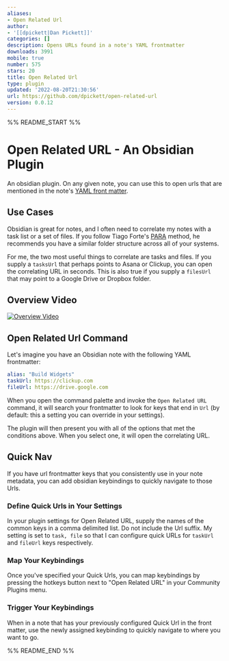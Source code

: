 ```yaml
---
aliases:
- Open Related Url
author:
- '[[dpickett|Dan Pickett]]'
categories: []
description: Opens URLs found in a note's YAML frontmatter
downloads: 3991
mobile: true
number: 575
stars: 20
title: Open Related Url
type: plugin
updated: '2022-08-20T21:30:56'
url: https://github.com/dpickett/open-related-url
version: 0.0.12
---
```


%% README_START %%

# Open Related URL - An Obsidian Plugin

An obsidian plugin. On any given note, you can use this to open urls that are mentioned in the note's [YAML front matter](https://help.obsidian.md/Advanced+topics/YAML+front+matter).

## Use Cases

Obsidian is great for notes, and I often need to correlate my notes with a task list or a set of files. If you follow Tiago Forte's [PARA](https://fortelabs.co/blog/para/) method, he recommends you have a similar folder structure across all of your systems.

For me, the two most useful things to correlate are tasks and files. If you supply a `tasksUrl` that perhaps points to Asana or Clickup, you can open the correlating URL in seconds. This is also true if you supply a `filesUrl` that may point to a Google Drive or Dropbox folder.

## Overview Video

[![Overview Video](https://img.youtube.com/vi/S-1r0Z7nPgo/0.jpg)](https://www.youtube.com/watch?v=S-1r0Z7nPgo)

## Open Related Url Command

Let's imagine you have an Obsidian note with the following YAML frontmatter:

```yaml
alias: "Build Widgets"
taskUrl: https://clickup.com
fileUrl: https://drive.google.com
```

When you open the command palette and invoke the `Open Related URL` command, it will search your frontmatter to look for keys that end in `Url` (by default: this a setting you can override in your settings).

The plugin will then present you with all of the options that met the conditions above. When you select one, it will open the correlating URL.

## Quick Nav

If you have url frontmatter keys that you consistently use in your note metadata, you can add obsidian keybindings to quickly navigate to those Urls.

### Define Quick Urls in Your Settings

In your plugin settings for Open Related URL, supply the names of the common keys in a comma delimited list. Do not include the Url suffix. My setting is set to `task, file` so that I can configure quick URLs for `taskUrl` and `fileUrl` keys respectively.

### Map Your Keybindings

Once you've specified your Quick Urls, you can map keybindings by pressing the hotkeys button next to "Open Related URL" in your Community Plugins menu.

### Trigger Your Keybindings

When in a note that has your previously configured Quick Url in the front matter, use the newly assigned keybinding to quickly navigate to where you want to go.


%% README_END %%